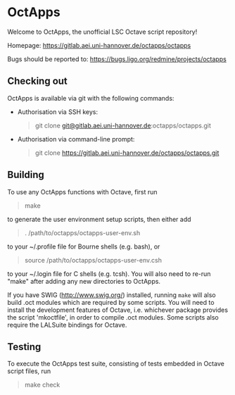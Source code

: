 OctApps
=======

Welcome to OctApps, the unofficial LSC Octave script repository!

Homepage: https://gitlab.aei.uni-hannover.de/octapps/octapps

Bugs should be reported to: https://bugs.ligo.org/redmine/projects/octapps

Checking out
------------

OctApps is available via git with the following commands:

* Authorisation via SSH keys:
  > git clone git@gitlab.aei.uni-hannover.de:octapps/octapps.git

* Authorisation via command-line prompt:
  > git clone https://gitlab.aei.uni-hannover.de/octapps/octapps.git

Building
--------

To use any OctApps functions with Octave, first run

> make

to generate the user environment setup scripts, then either add

> . /path/to/octapps/octapps-user-env.sh

to your ~/.profile file for Bourne shells (e.g. bash), or

> source /path/to/octapps/octapps-user-env.csh

to your ~/.login file for C shells (e.g. tcsh). You will also need to re-run "make" after adding any
new directories to OctApps.

If you have SWIG (http://www.swig.org/) installed, running `make` will also build .oct modules which
are required by some scripts. You will need to install the development features of Octave,
i.e. whichever package provides the script 'mkoctfile', in order to compile .oct modules. Some
scripts also require the LALSuite bindings for Octave.

Testing
-------

To execute the OctApps test suite, consisting of tests embedded in Octave script files, run

> make check
